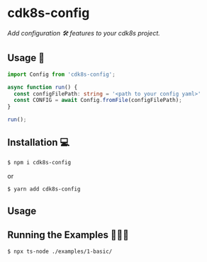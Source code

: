 # cdk8s-config

*Add configuration 🛠 features to your cdk8s project.*

## Usage 👀

```ts
import Config from 'cdk8s-config';

async function run() {
  const configFilePath: string = '<path to your config yaml>'
  const CONFIG = await Config.fromFile(configFilePath);
}

run();
```

## Installation 💻

```sh
$ npm i cdk8s-config
```

or

```sh
$ yarn add cdk8s-config
```

## Usage

## Running the Examples 🏃🏽‍♀️

```sh
$ npx ts-node ./examples/1-basic/
```



